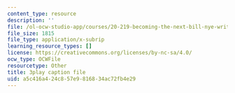 ```yaml
---
content_type: resource
description: ''
file: /ol-ocw-studio-app/courses/20-219-becoming-the-next-bill-nye-writing-and-hosting-the-educational-show-january-iap-2015/a5c416a424c857e9816834ac72fb4e29_AHJDrCiXNRA.vtt
file_size: 1815
file_type: application/x-subrip
learning_resource_types: []
license: https://creativecommons.org/licenses/by-nc-sa/4.0/
ocw_type: OCWFile
resourcetype: Other
title: 3play caption file
uid: a5c416a4-24c8-57e9-8168-34ac72fb4e29
---
```

